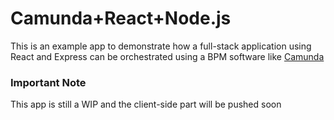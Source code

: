 # Camunda+React+Node.js

This is an example app to demonstrate how a full-stack application using React and Express can be orchestrated using a BPM software like [Camunda](https://camunda.com/)

### Important Note

This app is still a WIP and the client-side part will be pushed soon
